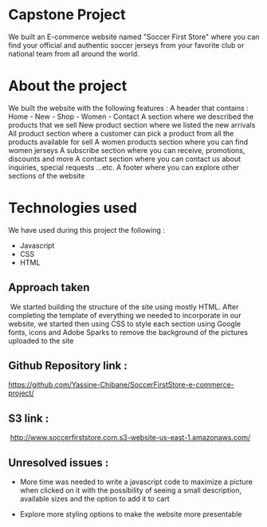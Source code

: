 # Capstone Project

We built an E-commerce website named "Soccer First Store" where you can find your official and authentic soccer jerseys from your favorite club or national team from all around the world. 

# About the project

We built the website with the following features :
A header that contains : Home - New - Shop - Women - Contact
A section where we described the products that we sell
New product section where we listed the new arrivals 
All product section where a customer can pick a product from all the products available for sell
A women products section where you can find women jerseys 
A subscribe section where you can receive, promotions, discounts and more
A contact section where you can contact us about inquiries, special requests ...etc.
A footer where you can explore other sections of the website    


# Technologies used 

We have used during this project the following :

- Javascript
- CSS
- HTML
​
## Approach taken
​
We started building the structure of the site using mostly HTML. After completing the template of everything we needed to incorporate in our website, we started then using CSS to style each section using Google fonts, icons and Adobe Sparks to remove the background of the pictures uploaded to the site

## Github Repository link : 

https://github.com/Yassine-Chibane/SoccerFirstStore-e-commerce-project/
​
## S3 link : 
​
http://www.soccerfirststore.com.s3-website-us-east-1.amazonaws.com/

## Unresolved issues : 

- More time was needed to write a javascript code to maximize a picture when clicked on it with the possibility of seeing a small description, available sizes and the option to add it to cart

- Explore more styling options to make the website more presentable  
